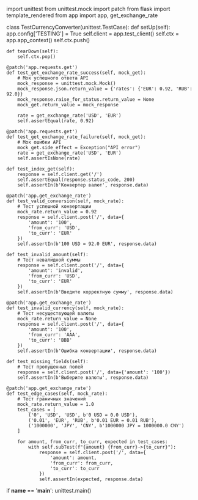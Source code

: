 import unittest
from unittest.mock import patch
from flask import template_rendered
from app import app, get_exchange_rate

class TestCurrencyConverter(unittest.TestCase):
    def setUp(self):
        app.config['TESTING'] = True
        self.client = app.test_client()
        self.ctx = app.app_context()
        self.ctx.push()

    def tearDown(self):
        self.ctx.pop()

    @patch('app.requests.get')
    def test_get_exchange_rate_success(self, mock_get):
        # Мок успешного ответа API
        mock_response = unittest.mock.Mock()
        mock_response.json.return_value = {'rates': {'EUR': 0.92, 'RUB': 92.0}}
        mock_response.raise_for_status.return_value = None
        mock_get.return_value = mock_response

        rate = get_exchange_rate('USD', 'EUR')
        self.assertEqual(rate, 0.92)

    @patch('app.requests.get')
    def test_get_exchange_rate_failure(self, mock_get):
        # Мок ошибки API
        mock_get.side_effect = Exception("API error")
        rate = get_exchange_rate('USD', 'EUR')
        self.assertIsNone(rate)

    def test_index_get(self):
        response = self.client.get('/')
        self.assertEqual(response.status_code, 200)
        self.assertIn(b'Конвертер валют', response.data)

    @patch('app.get_exchange_rate')
    def test_valid_conversion(self, mock_rate):
        # Тест успешной конвертации
        mock_rate.return_value = 0.92
        response = self.client.post('/', data={
            'amount': '100',
            'from_curr': 'USD',
            'to_curr': 'EUR'
        })
        self.assertIn(b'100 USD = 92.0 EUR', response.data)

    def test_invalid_amount(self):
        # Тест невалидной суммы
        response = self.client.post('/', data={
            'amount': 'invalid',
            'from_curr': 'USD',
            'to_curr': 'EUR'
        })
        self.assertIn(b'Введите корректную сумму', response.data)

    @patch('app.get_exchange_rate')
    def test_invalid_currency(self, mock_rate):
        # Тест несуществующей валюты
        mock_rate.return_value = None
        response = self.client.post('/', data={
            'amount': '100',
            'from_curr': 'AAA',
            'to_curr': 'BBB'
        })
        self.assertIn(b'Ошибка конвертации', response.data)

    def test_missing_fields(self):
        # Тест пропущенных полей
        response = self.client.post('/', data={'amount': '100'})
        self.assertIn(b'Выберите валюты', response.data)

    @patch('app.get_exchange_rate')
    def test_edge_cases(self, mock_rate):
        # Тест граничных значений
        mock_rate.return_value = 1.0
        test_cases = [
            ('0', 'USD', 'USD', b'0 USD = 0.0 USD'),
            ('0.01', 'EUR', 'RUB', b'0.01 EUR = 0.01 RUB'),
            ('1000000', 'JPY', 'CNY', b'1000000 JPY = 1000000.0 CNY')
        ]

        for amount, from_curr, to_curr, expected in test_cases:
            with self.subTest(f"{amount} {from_curr}->{to_curr}"):
                response = self.client.post('/', data={
                    'amount': amount,
                    'from_curr': from_curr,
                    'to_curr': to_curr
                })
                self.assertIn(expected, response.data)

if __name__ == '__main__':
    unittest.main()
